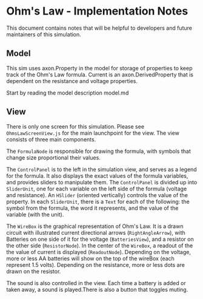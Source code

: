 # Ohm's Law - Implementation Notes

This document contains notes that will be helpful to developers and future maintainers of this simulation.

## Model

This sim uses axon.Property in the model for storage of properties to keep track of the Ohm's Law formula. Current is
an axon.DerivedProperty that is dependent on the resistance and voltage properties.

Start by reading the model description model.md
 
## View

There is only one screen for this simulation. Please see `OhmsLawScreenView.js` for the main launchpoint for the view.
The view consists of three main components.

The `FormulaNode` is responsible for drawing the formula, with symbols that change size proportional their values.

The `ControlPanel` is to the left in the simulation view, and serves as a legend for the formula. It also displays 
the exact values of the formula variables, and provides sliders to manipulate them. The `ControlPanel` is divided up into 
`SliderUnit`, one for each variable on the left side of the formula (voltage and resistance). An `HSlider` (oriented 
vertically) controls the value of the property. In each `SliderUnit`, there is a `Text` for each of the following: the
symbol from the formula, the word it represents, and the value of the variable (with the unit).

The `WireBox` is the graphical representation of Ohm's Law. It is a drawn circuit with illustrated current directional
arrows (`RightAngleArrow`), with Batteries on one side of it for the voltage (`BatteriesView`), and a resistor on the other
side (`ResistorNode`). In the center of the `WireBox`, a readout of the the value of current is displayed (`ReadoutNode`).
Depending on the voltage, more or less AA batteries will show on the top of the wireBox (each represent 1.5 volts). 
Depending on the resistance, more or less dots are drawn on the resistor.

The sound is also controlled in the view. Each time a battery is added or taken away, a sound is played.There is also 
a button that toggles muting.